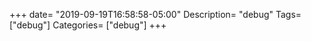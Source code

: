 +++
date= "2019-09-19T16:58:58-05:00"
Description= "debug"
Tags= ["debug"]
Categories= ["debug"]
+++
